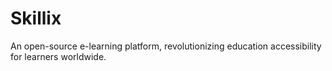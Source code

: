 # Skillix
An open-source e-learning platform, revolutionizing education accessibility for learners worldwide.
